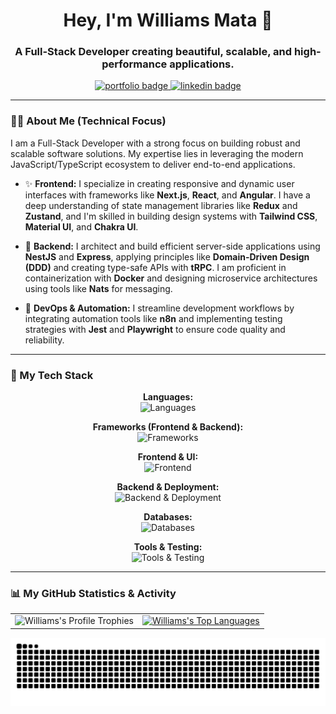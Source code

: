 <h1 align="center">Hey, I'm Williams Mata 👋</h1>
<h3 align="center">A Full-Stack Developer creating beautiful, scalable, and high-performance applications.</h3>

<p align="center">
  <a href="https://williamsmata.com" target="_blank">
    <img src="https://img.shields.io/static/v1?message=Portfolio&logo=googlechrome&label=&color=339933&logoColor=white&labelColor=&style=for-the-badge" height="30" alt="portfolio badge"/>
  </a>
  <a href="https://linkedin.com/in/williams-mata" target="_blank">
    <img src="https://img.shields.io/static/v1?message=LinkedIn&logo=linkedin&label=&color=0077B5&logoColor=white&labelColor=&style=for-the-badge" height="30" alt="linkedin badge"/>
  </a>
</p>

---

### 👨‍💻 About Me (Technical Focus)

I am a Full-Stack Developer with a strong focus on building robust and scalable software solutions. My expertise lies in leveraging the modern JavaScript/TypeScript ecosystem to deliver end-to-end applications.

- ✨ **Frontend:** I specialize in creating responsive and dynamic user interfaces with frameworks like **Next.js**, **React**, and **Angular**. I have a deep understanding of state management libraries like **Redux** and **Zustand**, and I'm skilled in building design systems with **Tailwind CSS**, **Material UI**, and **Chakra UI**.

- 🔩 **Backend:** I architect and build efficient server-side applications using **NestJS** and **Express**, applying principles like **Domain-Driven Design (DDD)** and creating type-safe APIs with **tRPC**. I am proficient in containerization with **Docker** and designing microservice architectures using tools like **Nats** for messaging.

- 🔄 **DevOps & Automation:** I streamline development workflows by integrating automation tools like **n8n** and implementing testing strategies with **Jest** and **Playwright** to ensure code quality and reliability.

---

### 🚀 My Tech Stack

<p align="center">
  <strong>Languages:</strong><br>
  <img src="https://skillicons.dev/icons?i=ts,js,html,css" alt="Languages" />
</p>

<p align="center">
  <strong>Frameworks (Frontend & Backend):</strong><br>
  <img src="https://skillicons.dev/icons?i=nextjs,react,angular,solidjs,astro,nestjs,express" alt="Frameworks" />
</p>

<p align="center">
  <strong>Frontend & UI:</strong><br>
  <img src="https://skillicons.dev/icons?i=tailwind,mui,redux" alt="Frontend" />
</p>

<p align="center">
  <strong>Backend & Deployment:</strong><br>
  <img src="https://skillicons.dev/icons?i=nodejs,docker,prisma,supabase,firebase,linux,vercel" alt="Backend & Deployment" />
</p>

<p align="center">
  <strong>Databases:</strong><br>
  <img src="https://skillicons.dev/icons?i=postgres,mysql,sqlite,mongodb,redis" alt="Databases" />
</p>

<p align="center">
  <strong>Tools & Testing:</strong><br>
  <img src="https://skillicons.dev/icons?i=git,github,vscode,jest,figma" alt="Tools & Testing" />
</p>

---

### 📊 My GitHub Statistics & Activity

<p align="center">
  <table align="center" border="0">
    <tr>
      <td align="center">
        <img alt="Williams's Profile Trophies" src="https://github-profile-trophy.vercel.app?username=williamsmata&theme=dracula&no-bg=true&no-frame=true&column=5&row=1&margin-w=8&margin-h=8" height="70px"/>
      </td>
      <td align="center">
        <a href="https://github.com/anuraghazra/github-readme-stats">
          <img alt="Williams's Top Languages" src="https://github-readme-stats.vercel.app/api/top-langs/?username=williamsmata&layout=compact&theme=dracula" height="170px"/>
        </a>
      </td>
    </tr>
  </table>
</p>
<picture>
  <source media="(prefers-color-scheme: dark)" srcset="https://raw.githubusercontent.com/WilliamsMata/WilliamsMata/main/dist/github-contribution-grid-snake-dark.svg">
  <source media="(prefers-color-scheme: light)" srcset="https://raw.githubusercontent.com/WilliamsMata/WilliamsMata/main/dist/github-contribution-grid-snake.svg">
  <img alt="github contribution grid snake animation" src="https://raw.githubusercontent.com/WilliamsMata/WilliamsMata/main/dist/github-contribution-grid-snake.svg">
</picture>
